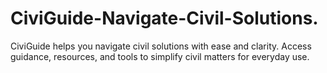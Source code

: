 # CiviGuide-Navigate-Civil-Solutions.
CiviGuide helps you navigate civil solutions with ease and clarity. Access guidance, resources, and tools to simplify civil matters for everyday use.

